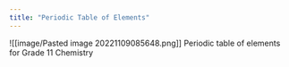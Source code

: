 ```yaml
---
title: "Periodic Table of Elements"
---
```

![[image/Pasted image 20221109085648.png]]
Periodic table of elements for Grade 11 Chemistry